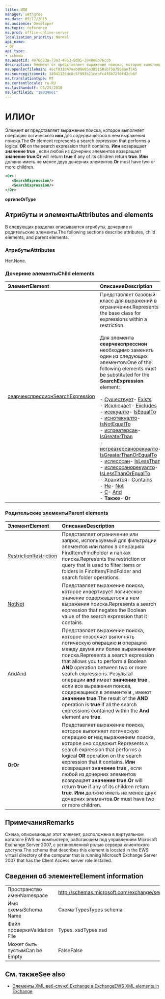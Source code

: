 ```yaml
---
title: ИЛИ
manager: sethgros
ms.date: 09/17/2015
ms.audience: Developer
ms.topic: reference
ms.prod: office-online-server
localization_priority: Normal
api_name:
- Or
api_type:
- schema
ms.assetid: 4876d83a-73a3-4953-9d95-3048e6b76ccb
description: Элемент or представляет выражение поиска, которое выполняет операцию логического или для содержащегося в нем выражения поиска. Или возвращает значение true, если любой из дочерних элементов возвращает значение true. Или должно иметь не менее двух дочерних элементов.
ms.openlocfilehash: 46cf031047aeb09e05a385150ab7587968aef345
ms.sourcegitcommit: 34041125dc8c5f993b21cebfc4f8b72f0fd2cb6f
ms.translationtype: MT
ms.contentlocale: ru-RU
ms.lasthandoff: 06/25/2018
ms.locfileid: "19834661"
---
```

# <a name="or"></a><span data-ttu-id="97c85-105">ИЛИ</span><span class="sxs-lookup"><span data-stu-id="97c85-105">Or</span></span>

<span data-ttu-id="97c85-106">Элемент **or** представляет выражение поиска, которое выполняет операцию логического **или** для содержащегося в нем выражения поиска.</span><span class="sxs-lookup"><span data-stu-id="97c85-106">The **Or** element represents a search expression that performs a logical **OR** on the search expression that it contains.</span></span> <span data-ttu-id="97c85-107">**Или** возвращает **значение true** , если любой из дочерних элементов возвращает **значение true**.</span><span class="sxs-lookup"><span data-stu-id="97c85-107">**Or** will return **true** if any of its children return **true**.</span></span> <span data-ttu-id="97c85-108">**Или** должно иметь не менее двух дочерних элементов.</span><span class="sxs-lookup"><span data-stu-id="97c85-108">**Or** must have two or more children.</span></span> 
  
```xml
<Or>
   <SearchExpression/>
   <SearchExpression/>
</Or>
```

 <span data-ttu-id="97c85-109">**ортипе**</span><span class="sxs-lookup"><span data-stu-id="97c85-109">**OrType**</span></span>
## <a name="attributes-and-elements"></a><span data-ttu-id="97c85-110">Атрибуты и элементы</span><span class="sxs-lookup"><span data-stu-id="97c85-110">Attributes and elements</span></span>

<span data-ttu-id="97c85-111">В следующих разделах описываются атрибуты, дочерние и родительские элементы.</span><span class="sxs-lookup"><span data-stu-id="97c85-111">The following sections describe attributes, child elements, and parent elements.</span></span>
  
### <a name="attributes"></a><span data-ttu-id="97c85-112">Атрибуты</span><span class="sxs-lookup"><span data-stu-id="97c85-112">Attributes</span></span>

<span data-ttu-id="97c85-113">Нет.</span><span class="sxs-lookup"><span data-stu-id="97c85-113">None.</span></span>
  
### <a name="child-elements"></a><span data-ttu-id="97c85-114">Дочерние элементы</span><span class="sxs-lookup"><span data-stu-id="97c85-114">Child elements</span></span>

|<span data-ttu-id="97c85-115">**Элемент**</span><span class="sxs-lookup"><span data-stu-id="97c85-115">**Element**</span></span>|<span data-ttu-id="97c85-116">**Описание**</span><span class="sxs-lookup"><span data-stu-id="97c85-116">**Description**</span></span>|
|:-----|:-----|
|[<span data-ttu-id="97c85-117">сеарчекспрессион</span><span class="sxs-lookup"><span data-stu-id="97c85-117">SearchExpression</span></span>](searchexpression.md) <br/> | <span data-ttu-id="97c85-118">Представляет базовый класс для выражений в ограничении.</span><span class="sxs-lookup"><span data-stu-id="97c85-118">Represents the base class for expressions within a restriction.</span></span> <br/><br/><span data-ttu-id="97c85-119">Для элемента **сеарчекспрессион** необходимо заменить один из следующих элементов:</span><span class="sxs-lookup"><span data-stu-id="97c85-119">One of the following elements must be substituted for the **SearchExpression** element:</span></span> <br/> <br/><span data-ttu-id="97c85-120">- [Существует](exists.md)</span><span class="sxs-lookup"><span data-stu-id="97c85-120">- [Exists](exists.md)</span></span> <br/><span data-ttu-id="97c85-121">- [Исключает](excludes.md)</span><span class="sxs-lookup"><span data-stu-id="97c85-121">- [Excludes](excludes.md)</span></span> <br/><span data-ttu-id="97c85-122">- [исекуалто](isequalto.md)</span><span class="sxs-lookup"><span data-stu-id="97c85-122">- [IsEqualTo](isequalto.md)</span></span> <br/><span data-ttu-id="97c85-123">- [иснотекуалто](isnotequalto.md)</span><span class="sxs-lookup"><span data-stu-id="97c85-123">- [IsNotEqualTo](isnotequalto.md)</span></span> <br/><span data-ttu-id="97c85-124">- [исгреатерсан](isgreaterthan.md)</span><span class="sxs-lookup"><span data-stu-id="97c85-124">- [IsGreaterThan](isgreaterthan.md)</span></span> <br/><span data-ttu-id="97c85-125">- [исгреатерсанорекуалто](isgreaterthanorequalto.md)</span><span class="sxs-lookup"><span data-stu-id="97c85-125">- [IsGreaterThanOrEqualTo](isgreaterthanorequalto.md)</span></span> <br/><span data-ttu-id="97c85-126">- [ислесссан](islessthan.md)</span><span class="sxs-lookup"><span data-stu-id="97c85-126">- [IsLessThan](islessthan.md)</span></span> <br/><span data-ttu-id="97c85-127">- [ислесссанорекуалто](islessthanorequalto.md)</span><span class="sxs-lookup"><span data-stu-id="97c85-127">- [IsLessThanOrEqualTo](islessthanorequalto.md)</span></span> <br/><span data-ttu-id="97c85-128">- [Хранится](contains.md)</span><span class="sxs-lookup"><span data-stu-id="97c85-128">- [Contains](contains.md)</span></span> <br/><span data-ttu-id="97c85-129">- [Не](not.md)</span><span class="sxs-lookup"><span data-stu-id="97c85-129">- [Not](not.md)</span></span> <br/><span data-ttu-id="97c85-130">- [С](and.md)</span><span class="sxs-lookup"><span data-stu-id="97c85-130">- [And](and.md)</span></span> <br/><span data-ttu-id="97c85-131">- **Также**</span><span class="sxs-lookup"><span data-stu-id="97c85-131">- **Or**</span></span> <br/> |
   
### <a name="parent-elements"></a><span data-ttu-id="97c85-132">Родительские элементы</span><span class="sxs-lookup"><span data-stu-id="97c85-132">Parent elements</span></span>

|<span data-ttu-id="97c85-133">**Элемент**</span><span class="sxs-lookup"><span data-stu-id="97c85-133">**Element**</span></span>|<span data-ttu-id="97c85-134">**Описание**</span><span class="sxs-lookup"><span data-stu-id="97c85-134">**Description**</span></span>|
|:-----|:-----|
|[<span data-ttu-id="97c85-135">Restriction</span><span class="sxs-lookup"><span data-stu-id="97c85-135">Restriction</span></span>](restriction.md) <br/> |<span data-ttu-id="97c85-136">Представляет ограничение или запрос, используемый для фильтрации элементов или папок в операциях FindItem/FindFolder и папках поиска.</span><span class="sxs-lookup"><span data-stu-id="97c85-136">Represents the restriction or query that is used to filter items or folders in FindItem/FindFolder and search folder operations.</span></span>  <br/> |
|[<span data-ttu-id="97c85-137">Not</span><span class="sxs-lookup"><span data-stu-id="97c85-137">Not</span></span>](not.md) <br/> |<span data-ttu-id="97c85-138">Представляет выражение поиска, которое инвертирует логическое значение содержащегося в нем выражения поиска.</span><span class="sxs-lookup"><span data-stu-id="97c85-138">Represents a search expression that negates the Boolean value of the search expression that it contains.</span></span>  <br/> |
|[<span data-ttu-id="97c85-139">And</span><span class="sxs-lookup"><span data-stu-id="97c85-139">And</span></span>](and.md) <br/> |<span data-ttu-id="97c85-140">Представляет выражение поиска, которое позволяет выполнять логическую операцию **и** операцию между двумя или более выражениями поиска.</span><span class="sxs-lookup"><span data-stu-id="97c85-140">Represents a search expression that allows you to perform a Boolean **AND** operation between two or more search expressions.</span></span> <span data-ttu-id="97c85-141">Результат операции **and** имеет **значение true** , если все выражения поиска, содержащиеся в элементе **и** , имеют **значение true**.</span><span class="sxs-lookup"><span data-stu-id="97c85-141">The result of the **AND** operation is **true** if all the search expressions contained within the **And** element are **true**.</span></span>  <br/> |
|<span data-ttu-id="97c85-142">**Or**</span><span class="sxs-lookup"><span data-stu-id="97c85-142">**Or**</span></span> <br/> |<span data-ttu-id="97c85-143">Представляет выражение поиска, которое выполняет логическую операцию **or** над выражением поиска, которое оно содержит.</span><span class="sxs-lookup"><span data-stu-id="97c85-143">Represents a search expression that performs a logical **OR** operation on the search expression that it contains.</span></span> <span data-ttu-id="97c85-144">**Или** возвращает **значение true** , если любой из дочерних элементов возвращает **значение true**.</span><span class="sxs-lookup"><span data-stu-id="97c85-144">**Or** will return **true** if any of its children return **true**.</span></span> <span data-ttu-id="97c85-145">**Или** должно иметь не менее двух дочерних элементов.</span><span class="sxs-lookup"><span data-stu-id="97c85-145">**Or** must have two or more children.</span></span>  <br/> |
   
## <a name="remarks"></a><span data-ttu-id="97c85-146">Примечания</span><span class="sxs-lookup"><span data-stu-id="97c85-146">Remarks</span></span>

<span data-ttu-id="97c85-147">Схема, описывающая этот элемент, расположена в виртуальном каталоге EWS на компьютере, работающем под управлением Microsoft Exchange Server 2007, с установленной ролью сервера клиентского доступа.</span><span class="sxs-lookup"><span data-stu-id="97c85-147">The schema that describes this element is located in the EWS virtual directory of the computer that is running Microsoft Exchange Server 2007 that has the Client Access server role installed.</span></span>
  
## <a name="element-information"></a><span data-ttu-id="97c85-148">Сведения об элементе</span><span class="sxs-lookup"><span data-stu-id="97c85-148">Element information</span></span>

|||
|:-----|:-----|
|<span data-ttu-id="97c85-149">Пространство имен</span><span class="sxs-lookup"><span data-stu-id="97c85-149">Namespace</span></span>  <br/> |http://schemas.microsoft.com/exchange/services/2006/types  <br/> |
|<span data-ttu-id="97c85-150">Имя схемы</span><span class="sxs-lookup"><span data-stu-id="97c85-150">Schema Name</span></span>  <br/> |<span data-ttu-id="97c85-151">Схема Types</span><span class="sxs-lookup"><span data-stu-id="97c85-151">Types schema</span></span>  <br/> |
|<span data-ttu-id="97c85-152">Файл проверки</span><span class="sxs-lookup"><span data-stu-id="97c85-152">Validation File</span></span>  <br/> |<span data-ttu-id="97c85-153">Types. xsd</span><span class="sxs-lookup"><span data-stu-id="97c85-153">Types.xsd</span></span>  <br/> |
|<span data-ttu-id="97c85-154">Может быть пустым</span><span class="sxs-lookup"><span data-stu-id="97c85-154">Can be Empty</span></span>  <br/> |<span data-ttu-id="97c85-155">False</span><span class="sxs-lookup"><span data-stu-id="97c85-155">False</span></span>  <br/> |
   
## <a name="see-also"></a><span data-ttu-id="97c85-156">См. также</span><span class="sxs-lookup"><span data-stu-id="97c85-156">See also</span></span>

- [<span data-ttu-id="97c85-157">Элементы XML веб-служб Exchange в Exchange</span><span class="sxs-lookup"><span data-stu-id="97c85-157">EWS XML elements in Exchange</span></span>](ews-xml-elements-in-exchange.md)


